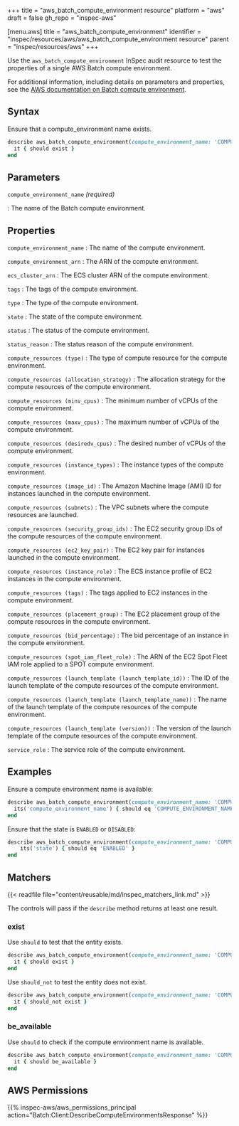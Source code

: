 +++
title = "aws_batch_compute_environment resource"
platform = "aws"
draft = false
gh_repo = "inspec-aws"

[menu.aws]
title = "aws_batch_compute_environment"
identifier = "inspec/resources/aws/aws_batch_compute_environment resource"
parent = "inspec/resources/aws"
+++

Use the `aws_batch_compute_environment` InSpec audit resource to test the properties of a single AWS Batch compute environment.

For additional information, including details on parameters and properties, see the [AWS documentation on Batch compute environment](https://docs.aws.amazon.com/AWSCloudFormation/latest/UserGuide/aws-resource-batch-computeenvironment.html).

## Syntax

Ensure that a compute_environment name exists.

```ruby
describe aws_batch_compute_environment(compute_environment_name: 'COMPUTE_ENVIRONMENT_NAME') do
  it { should exist }
end
```

## Parameters

`compute_environment_name` _(required)_

: The name of the Batch compute environment.

## Properties

`compute_environment_name`
: The name of the compute environment.

`compute_environment_arn`
: The ARN of the compute environment.

`ecs_cluster_arn`
: The ECS cluster ARN of the compute environment.

`tags`
: The tags of the compute environment.

`type`
: The type of the compute environment.

`state`
: The state of the compute environment.

`status`
: The status of the compute environment.

`status_reason`
: The status reason of the compute environment.

`compute_resources (type)`
: The type of compute resource for the compute environment.

`compute_resources (allocation_strategy)`
: The allocation strategy for the compute resources of the compute environment.

`compute_resources (minv_cpus)`
: The minimum number of vCPUs of the compute environment.

`compute_resources (maxv_cpus)`
: The maximum number of vCPUs of the compute environment.

`compute_resources (desiredv_cpus)`
: The desired number of vCPUs of the compute environment.

`compute_resources (instance_types)`
: The instance types of the compute environment.

`compute_resources (image_id)`
: The Amazon Machine Image (AMI) ID for instances launched in the compute environment.

`compute_resources (subnets)`
: The VPC subnets where the compute resources are launched.

`compute_resources (security_group_ids)`
: The EC2 security group IDs of the compute resources of the compute environment.

`compute_resources (ec2_key_pair)`
: The EC2 key pair for instances launched in the compute environment.

`compute_resources (instance_role)`
: The ECS instance profile of EC2 instances in the compute environment.

`compute_resources (tags)`
: The tags applied to EC2 instances in the compute environment.

`compute_resources (placement_group)`
: The EC2 placement group of the compute resources in the compute environment.

`compute_resources (bid_percentage)`
: The bid percentage of an instance in the compute environment.

`compute_resources (spot_iam_fleet_role)`
: The ARN of the EC2 Spot Fleet IAM role applied to a SPOT compute environment.

`compute_resources (launch_template (launch_template_id))`
: The ID of the launch template of the compute resources of the compute environment.

`compute_resources (launch_template (launch_template_name))`
: The name of the launch template of the compute resources of the compute environment.

`compute_resources (launch_template (version))`
: The version of the launch template of the compute resources of the compute environment.

`service_role`
: The service role of the compute environment.

## Examples

Ensure a compute environment name is available:

```ruby
describe aws_batch_compute_environment(compute_environment_name: 'COMPUTE_ENVIRONMENT_NAME') do
  its('compute_environment_name') { should eq 'COMPUTE_ENVIRONMENT_NAME' }
end
```

Ensure that the state is `ENABLED` or `DISABLED`:

```ruby
describe aws_batch_compute_environment(compute_environment_name: 'COMPUTE_ENVIRONMENT_NAME') do
    its('state') { should eq 'ENABLED' }
end
```

## Matchers

{{< readfile file="content/reusable/md/inspec_matchers_link.md" >}}

The controls will pass if the `describe` method returns at least one result.

### exist

Use `should` to test that the entity exists.

```ruby
describe aws_batch_compute_environment(compute_environment_name: 'COMPUTE_ENVIRONMENT_NAME') do
  it { should exist }
end
```

Use `should_not` to test the entity does not exist.

```ruby
describe aws_batch_compute_environment(compute_environment_name: 'COMPUTE_ENVIRONMENT_NAME') do
  it { should_not exist }
end
```

### be_available

Use `should` to check if the compute environment name is available.

```ruby
describe aws_batch_compute_environment(compute_environment_name: 'COMPUTE_ENVIRONMENT_NAME') do
  it { should be_available }
end
```

## AWS Permissions

{{% inspec-aws/aws_permissions_principal action="Batch:Client:DescribeComputeEnvironmentsResponse" %}}
